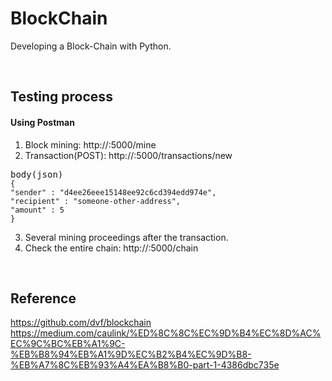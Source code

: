# BlockChain

Developing a Block-Chain with Python.

<br>

## Testing process

#### Using Postman

1. Block mining: http://<serverIP>:5000/mine
2. Transaction(POST): http://<serverIP>:5000/transactions/new

<pre>body(json)<code>
{
"sender" : "d4ee26eee15148ee92c6cd394edd974e",
"recipient" : "someone-other-address",
"amount" : 5
}
</code></pre>
3. Several mining proceedings after the transaction.
4. Check the entire chain: http://<serverIP>:5000/chain

<br>

## Reference
https://github.com/dvf/blockchain
https://medium.com/caulink/%ED%8C%8C%EC%9D%B4%EC%8D%AC%EC%9C%BC%EB%A1%9C-%EB%B8%94%EB%A1%9D%EC%B2%B4%EC%9D%B8-%EB%A7%8C%EB%93%A4%EA%B8%B0-part-1-4386dbc735e
